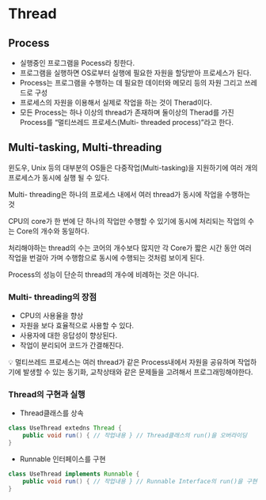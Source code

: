 # Thread

## Process

- 실행중인 프로그램을 Pocess라 칭한다.
- 프로그램을 실행하면 OS로부터 실행에 필요한 자원을 할당받아 프로세스가 된다.
- Process는 프로그램을 수행하는 데 필요한 데이터와 메모리 등의 자원 그리고 쓰레드로 구성
- 프로세스의 자원을 이용해서 실제로 작업을 하는 것이 Therad이다.
- 모든 Process는 하나 이상의 thread가 존재하며 둘이상의 Therad를 가진 Process를 “멀티쓰레드 프로세스(Multi- threaded process)”라고 한다.

## Multi-tasking, Multi-threading

윈도우, Unix 등의 대부분의 OS들은 다중작업(Multi-tasking)을 지원하기에 여러 개의 프로세스가 동시에 실행 될 수 있다.

Multi- threading은 하나의 프로세스 내에서 여러 thread가 동시에 작업을 수행하는 것

CPU의 core가 한 번에 단 하나의 작업만 수행할 수 있기에 동시에 처리되는 작업의 수는 Core의 개수와 동일하다.

처리해야하는 thread의 수는 코어의 개수보다 많지만 각 Core가 짧은 시간 동안 여러 작업을 번걸아 가며 수행함으로 동시에 수행되는 것처럼 보이게 된다.

Process의 성능이 단순히 thread의 개수에 비례하는 것은 아니다.

### Multi- threading의 장점

- CPU의 사용율을 향상
- 자원을 보다 효율적으로 사용할 수 있다.
- 사용자에 대한 응답성이 향상된다.
- 작업이 분리되어 코드가 간결해진다.

<aside>
💡 멀티쓰레드 프로세스는 여러  thread가 같은 Process내에서 자원을 공유하며 작업하기에 발생할 수 있는 동기화, 교착상태와 같은 문제들을 고려해서 프로그래밍해야한다.

</aside>

### Thread의 구현과 실행

- Thread클래스를 상속

```java
class UseThread extedns Thread {
	public void run() { // 작업내용 } // Thread클래스의 run()을 오버라이딩
}
```

- Runnable 인터페이스를 구현

```java
class UseThread implements Runnable {
	public void run() { // 작업내용 } // Runnable Interface의 run()을 구현
}
```
